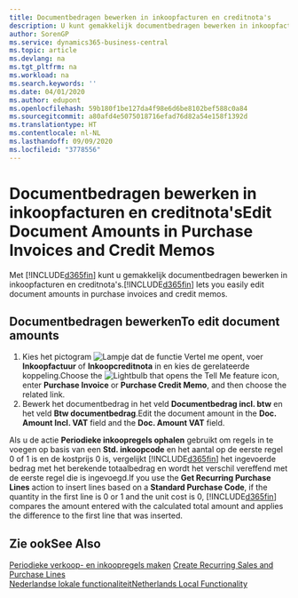 ```yaml
---
title: Documentbedragen bewerken in inkoopfacturen en creditnota's
description: U kunt gemakkelijk documentbedragen bewerken in inkoopfacturen en creditnota's.
author: SorenGP
ms.service: dynamics365-business-central
ms.topic: article
ms.devlang: na
ms.tgt_pltfrm: na
ms.workload: na
ms.search.keywords: ''
ms.date: 04/01/2020
ms.author: edupont
ms.openlocfilehash: 59b180f1be127da4f98e6d6be8102bef588c0a84
ms.sourcegitcommit: a80afd4e5075018716efad76d82a54e158f1392d
ms.translationtype: HT
ms.contentlocale: nl-NL
ms.lasthandoff: 09/09/2020
ms.locfileid: "3778556"
---
```

# <a name="edit-document-amounts-in-purchase-invoices-and-credit-memos"></a><span data-ttu-id="0a377-103">Documentbedragen bewerken in inkoopfacturen en creditnota's</span><span class="sxs-lookup"><span data-stu-id="0a377-103">Edit Document Amounts in Purchase Invoices and Credit Memos</span></span>
<span data-ttu-id="0a377-104">Met [!INCLUDE[d365fin](../../includes/d365fin_md.md)] kunt u gemakkelijk documentbedragen bewerken in inkoopfacturen en creditnota's.</span><span class="sxs-lookup"><span data-stu-id="0a377-104">[!INCLUDE[d365fin](../../includes/d365fin_md.md)] lets you easily edit document amounts in purchase invoices and credit memos.</span></span>  

## <a name="to-edit-document-amounts"></a><span data-ttu-id="0a377-105">Documentbedragen bewerken</span><span class="sxs-lookup"><span data-stu-id="0a377-105">To edit document amounts</span></span>  

1.  <span data-ttu-id="0a377-106">Kies het pictogram ![Lampje dat de functie Vertel me opent](../../media/ui-search/search_small.png "Vertel me wat u wilt doen"), voer **Inkoopfactuur** of **Inkoopcreditnota** in en kies de gerelateerde koppeling.</span><span class="sxs-lookup"><span data-stu-id="0a377-106">Choose the ![Lightbulb that opens the Tell Me feature](../../media/ui-search/search_small.png "Tell me what you want to do") icon, enter **Purchase Invoice** or **Purchase Credit Memo**, and then choose the related link.</span></span>  
2.  <span data-ttu-id="0a377-107">Bewerk het documentbedrag in het veld **Documentbedrag incl. btw** en het veld **Btw documentbedrag**.</span><span class="sxs-lookup"><span data-stu-id="0a377-107">Edit the document amount in the **Doc. Amount Incl. VAT** field and the **Doc. Amount VAT** field.</span></span>  

<span data-ttu-id="0a377-108">Als u de actie **Periodieke inkoopregels ophalen** gebruikt om regels in te voegen op basis van een **Std. inkoopcode** en het aantal op de eerste regel 0 of 1 is en de kostprijs 0 is, vergelijkt [!INCLUDE[d365fin](../../includes/d365fin_md.md)] het ingevoerde bedrag met het berekende totaalbedrag en wordt het verschil vereffend met de eerste regel die is ingevoegd.</span><span class="sxs-lookup"><span data-stu-id="0a377-108">If you use the **Get Recurring Purchase Lines** action to insert lines based on a **Standard Purchase Code**, if the quantity in the first line is 0 or 1 and the unit cost is 0, [!INCLUDE[d365fin](../../includes/d365fin_md.md)] compares the amount entered with the calculated total amount and applies the difference to the first line that was inserted.</span></span> 

## <a name="see-also"></a><span data-ttu-id="0a377-109">Zie ook</span><span class="sxs-lookup"><span data-stu-id="0a377-109">See Also</span></span>  
<span data-ttu-id="0a377-110">[Periodieke verkoop- en inkoopregels maken](../../sales-how-work-standard-lines.md) </span><span class="sxs-lookup"><span data-stu-id="0a377-110">[Create Recurring Sales and Purchase Lines](../../sales-how-work-standard-lines.md) </span></span>  
[<span data-ttu-id="0a377-111">Nederlandse lokale functionaliteit</span><span class="sxs-lookup"><span data-stu-id="0a377-111">Netherlands Local Functionality</span></span>](netherlands-local-functionality.md)
